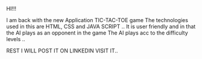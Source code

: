 HI!!!

   I am back with the new Application TIC-TAC-TOE game 
   The technologies used in this are HTML, CSS and JAVA SCRIPT ..
   It is user friendly and in that the AI plays as an opponent in the game
   The AI plays acc to the difficulty levels ..

   REST I WILL POST IT ON LINKEDIN VISIT IT..
